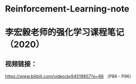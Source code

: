 # Reinforcement-Learning-note
# 李宏毅老师的强化学习课程笔记 （2020）

## 视频链接：
https://www.bilibili.com/video/av94519857?p=86 （P86 - P96）
